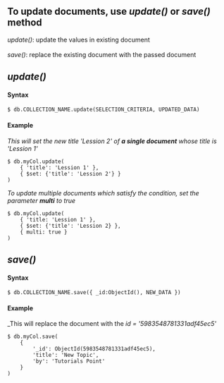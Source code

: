 ## To update documents, use _update()_ or _save()_ method

_update()_: update the values in existing document
<br/>
<br />
_save()_: replace the existing document with the passed document

## _update()_

#### Syntax
    $ db.COLLECTION_NAME.update(SELECTION_CRITERIA, UPDATED_DATA)

#### Example
_This will set the new title 'Lession 2' of **a single document** whose title is 'Lession 1'_

    $ db.myCol.update(
        { 'title': 'Lession 1' }, 
        { $set: {'title': 'Lession 2'} }
    )

_To update multiple documents which satisfy the condition, set the parameter **multi** to true_

    $ db.myCol.update(
        { 'title: 'Lession 1' },
        { $set: {'title': 'Lession 2} },
        { multi: true }
    )

## _save()_

#### Syntax
    $ db.COLLECTION_NAME.save({ _id:ObjectId(), NEW_DATA })

#### Example
_This will replace the document with the _id = '5983548781331adf45ec5'_

    $ db.myCol.save(
        {
            '_id': ObjectId(5983548781331adf45ec5), 
            'title': 'New Topic',
            'by': 'Tutorials Point'
        }
    )